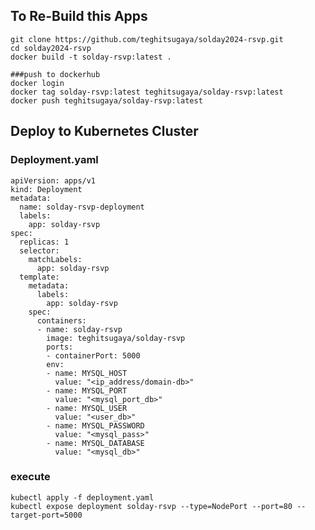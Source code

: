 ## To Re-Build this Apps
    git clone https://github.com/teghitsugaya/solday2024-rsvp.git
    cd solday2024-rsvp
    docker build -t solday-rsvp:latest .

    ###push to dockerhub
    docker login
    docker tag solday-rsvp:latest teghitsugaya/solday-rsvp:latest
    docker push teghitsugaya/solday-rsvp:latest
   
## Deploy to Kubernetes Cluster
  ### Deployment.yaml
    apiVersion: apps/v1
    kind: Deployment
    metadata:
      name: solday-rsvp-deployment
      labels:
        app: solday-rsvp
    spec:
      replicas: 1
      selector:
        matchLabels:
          app: solday-rsvp
      template:
        metadata:
          labels:
            app: solday-rsvp
        spec:
          containers:
          - name: solday-rsvp
            image: teghitsugaya/solday-rsvp
            ports:
            - containerPort: 5000
            env:
            - name: MYSQL_HOST
              value: "<ip_address/domain-db>"
            - name: MYSQL_PORT
              value: "<mysql_port_db>"
            - name: MYSQL_USER
              value: "<user_db>"
            - name: MYSQL_PASSWORD
              value: "<mysql_pass>"
            - name: MYSQL_DATABASE
              value: "<mysql_db>"
  
  ### execute
    kubectl apply -f deployment.yaml
    kubectl expose deployment solday-rsvp --type=NodePort --port=80 --target-port=5000
